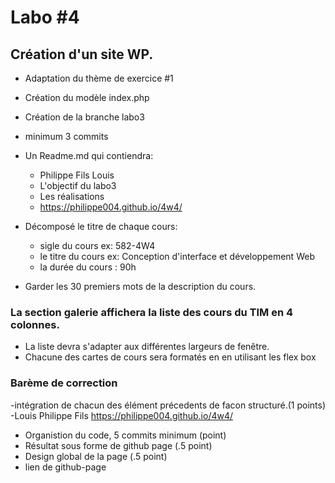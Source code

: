 # Labo #4
## Création d'un site WP.
- Adaptation du thème de exercice #1
- Création du modèle index.php
- Création de la branche labo3
- minimum 3 commits
- Un Readme.md qui contiendra:
    - Philippe Fils Louis
    - L'objectif du labo3
    - Les réalisations
    - https://philippe004.github.io/4w4/
- Décomposé le titre de chaque cours:
    - sigle du cours ex: 582-4W4
    - le titre du cours  ex: Conception d'interface et développement Web
    - la durée du cours : 90h

- Garder les 30 premiers mots de la description du cours.

### La section galerie affichera la liste des cours du TIM en 4 colonnes.
- La liste devra s'adapter aux différentes largeurs de fenêtre.
- Chacune des cartes de cours sera formatés en en utilisant les flex box

### Barème de correction
-intégration de chacun des élément précedents de facon structuré.(1 points)
-Louis Philippe Fils
https://philippe004.github.io/4w4/
- Organistion du code, 5 commits minimum (point)
- Résultat sous forme de github page (.5 point)
- Design global de la page (.5 point)
- lien de github-page





